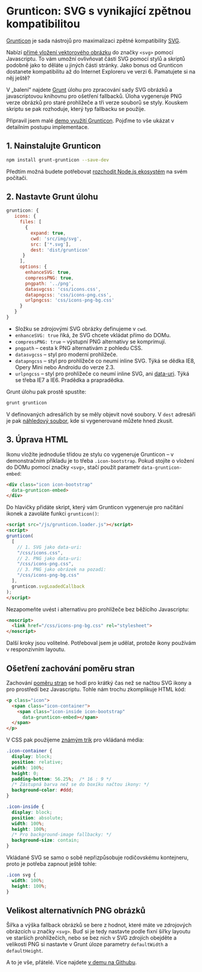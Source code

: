 # Grunticon: SVG s vynikající zpětnou kompatibilitou

[Grunticon](http://www.grunticon.com/) je sada nástrojů pro maximalizaci zpětné kompatibility [SVG](svg.md). 

Nabízí [přímé vložení vektorového obrázku](/prirucka/svg#moznost-primeho-vlozeni-jako-code-lt-svg-gt-code) do značky `<svg>` pomocí Javascriptu. To vám umožní ovlivňovat části SVG pomocí stylů a skriptů podobně jako to děláte u jiných části stránky. Jako bonus od Grunticon dostanete kompatibilitu až do Internet Exploreru ve verzi 6. Pamatujete si na něj ještě?

V „balení“ najdete [Grunt](grunt.md) úlohu pro zpracování sady SVG obrázků a javascriptovou knihovnu pro ošetření fallbacků. Úloha vygeneruje PNG verze obrázků pro staré prohlížeče a tři verze souborů se styly. Kouskem skriptu se pak rozhoduje, který typ fallbacku se použije.

Připravil jsem malé [demo využití Grunticon](https://github.com/machal/demo-grunticon). Pojďme to vše ukázat v detailním postupu implementace.

## 1. Nainstalujte Grunticon

```bash
npm install grunt-grunticon --save-dev
```

Předtím možná budete potřebovat [rozchodit Node.js ekosystém](node-instalace.md) na svém počítači.

## 2. Nastavte Grunt úlohu 

```javascript
grunticon: {
   icons: {
     files: [
       {
         expand: true,
         cwd: 'src/img/svg',
         src: ['*.svg'],
         dest: 'dist/grunticon'
      }   
     ], 
     options: {
       enhanceSVG: true,
       compressPNG: true,
       pngpath: '../png',         
       datasvgcss: 'css/icons.css',
       datapngcss: 'css/icons-png.css',
       urlpngcss: 'css/icons-png-bg.css'
     }       
   }
}  
``` 

- Složku se zdrojovými SVG obrázky definujeme v `cwd`. 
- `enhanceSVG: true` říká, že SVG chcete vkládat přímo do DOMu.
- `compressPNG: true` – výstupní  PNG alternativy se komprimují.
- `pngpath` – cesta k PNG alternativám z pohledu CSS.
- `datasvgcss` – styl pro moderní prohlížeče.
- `datapngcss` – styl pro prohlížeče co neumí inline SVG.  Týká se dědka IE8, Opery Mini nebo Androidu do verze 2.3.
- `urlpngcss` –  styl pro prohlížeče co neumí inline SVG, ani [data-uri](http://jecas.cz/data-uri). Týká se třeba IE7 a IE6. Pradědka a prapradědka.

Grunt úlohu pak prostě spustíte:

```bash
grunt grunticon
```

V definovaných adresářích by se měly objevit nové soubory. V `dest` adresáři je pak [náhledový soubor](https://github.com/machal/demo-grunticon/blob/master/dist/grunticon/preview.html), kde si vygenerované můžete hned zkusit.

## 3. Úprava HTML

Ikonu vložíte jednoduše třídou ze stylu co vygeneruje Grunticon – v demonstračním příkladu je to třeba `.icon-bootstrap`. Pokud stojíte o vložení do DOMu pomocí značky `<svg>`, stačí použít parametr `data-grunticon-embed`:

```html
<div class="icon icon-bootstrap" 
  data-grunticon-embed>
</div>
```

Do hlavičky přidáte skript, který vám Grunticon vygeneruje pro načítání ikonek a zavoláte funkci `grunticon()`:

```html
<script src="/js/grunticon.loader.js"></script>
<script>
grunticon(
  [
    // 1. SVG jako data-uri:
    "/css/icons.css",     
    // 2. PNG jako data-uri:
    "/css/icons-png.css",
    // 3. PNG jako obrázek na pozadí:    
    "/css/icons-png-bg.css"
  ],
  grunticon.svgLoadedCallback
);
</script>
```

Nezapomeňte uvést i alternativu pro prohlížeče bez běžícího Javascriptu:

```html
<noscript>
  <link href="/css/icons-png-bg.css" rel="stylesheet">
</noscript>
```

Další kroky jsou volitelné. Potřeboval jsem je udělat, protože ikony používám v responzivním layoutu. 

## Ošetření zachování poměru stran

Zachování [poměru stran](css-pomer-stran.md) se hodí pro krátký čas než se načtou SVG ikony a pro prostředí bez Javascriptu.  Tohle nám trochu zkomplikuje HTML kód:

```html
<p class="icon">
  <span class="icon-container">
    <span class="icon-inside icon-bootstrap" 
      data-grunticon-embed></span>
  </span>
</p>
```

V CSS pak použijeme [známým trik](http://kratce.vzhurudolu.cz/post/44617199471/responzivn%C3%AD-m%C3%A9dia-se-zachov%C3%A1n%C3%ADm-pom%C4%9Bru-stran) pro vkládaná média:

```css
.icon-container {
  display: block;
  position: relative;
  width: 100%;
  height: 0;
  padding-bottom: 56.25%;  /* 16 : 9 */
  /* Zástupná barva než se do boxíku načtou ikony: */
  background-color: #ddd;
}

.icon-inside {
  display: block;
  position: absolute;
  width: 100%;
  height: 100%;
  /* Pro background-image fallbacky: */
  background-size: contain; 
}
```

Vkládané SVG se samo o sobě nepřizpůsobuje rodičovskému kontejneru, proto je potřeba zapnout ještě tohle:

```css
.icon svg {
  width: 100%;
  height: 100%; 
}
```

## Velikost alternativních PNG obrázků

Šířka a výška fallback obrázků se bere z hodnot, které máte ve zdrojových obrázcích u značky `<svg>`.  Buď si je tedy nastavte podle fixní šířky layoutu ve starších prohlížečích, nebo se bez nich v SVG zdrojích obejděte a velikosti PNG si nastavte v Grunt úloze parametry `defaultWidth` a `defaultHeight`.

A to je vše, přátelé. Více najdete [v demu na Githubu](https://github.com/machal/demo-grunticon).
